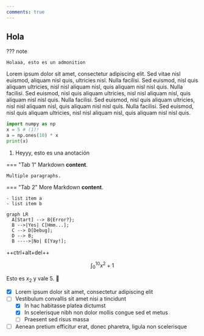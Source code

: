 ```yaml
---
comments: true
---
```


## Hola

??? note

    Holaaa, esto es un admonition

Lorem ipsum dolor sit amet, consectetur adipiscing elit. Sed vitae nisl euismod, aliquam nisl quis, ultricies nisl. Nulla facilisi. Sed euismod, nisl quis aliquam ultricies, nisl nisl aliquam nisl, quis aliquam nisl nisl quis. Nulla facilisi. Sed euismod, nisl quis aliquam ultricies, nisl nisl aliquam nisl, quis aliquam nisl nisl quis. Nulla facilisi. Sed euismod, nisl quis aliquam ultricies, nisl nisl aliquam nisl, quis aliquam nisl nisl quis. Nulla facilisi. Sed euismod, nisl quis aliquam ultricies, nisl nisl aliquam nisl, quis aliquam nisl nisl quis.

```python linenums="1" hl_lines="2 3"
import numpy as np
x = 5 # (1)!
a = np.ones(10) * x
print(x)
```

1. Heyyy, esto es una anotación

=== "Tab 1"
    Markdown **content**.

    Multiple paragraphs.

=== "Tab 2"
    More Markdown **content**.

    - list item a
    - list item b

``` mermaid
graph LR
  A[Start] --> B{Error?};
  B -->|Yes| C[Hmm...];
  C --> D[Debug];
  D --> B;
  B ---->|No| E[Yay!];
```

++ctrl+alt+del++

$$
\int_0^{10} x^2 + 1
$$

Esto es $x_2$ y vale $5$. :duck:

- [x] Lorem ipsum dolor sit amet, consectetur adipiscing elit
- [ ] Vestibulum convallis sit amet nisi a tincidunt
    * [x] In hac habitasse platea dictumst
    * [x] In scelerisque nibh non dolor mollis congue sed et metus
    * [ ] Praesent sed risus massa
- [ ] Aenean pretium efficitur erat, donec pharetra, ligula non scelerisque
